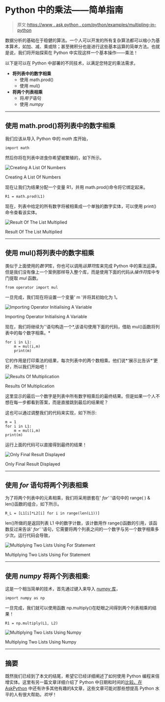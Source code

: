 # Python 中的乘法——简单指南

> 原文:[https://www . ask python . com/python/examples/multipling-in-python](https://www.askpython.com/python/examples/multiplying-in-python)

数据分析的基础在于稳健的算法。一个人可以开发的所有复杂算法都可以缩小为基本算术，如加、减、乘或除；甚至微积分也是进行这些基本运算的简单方法。也就是说，我们将开始探索在 Python 中实现这样一个基本操作——乘法！

以下是可以在 Python 中部署的不同技术，以满足您特定的乘法需求，

*   **将列表中的数字相乘**
    *   使用 math.prod()
    *   使用 mul()
*   **将两个列表相乘**
    *   将*用于*语句
    *   使用 *numpy*

* * *

## 使用 math.prod()将列表中的数字相乘

我们应该从导入 Python 中的 *math* 库开始，

```
import math

```

然后你将在列表中进食你希望被繁殖的，如下所示。

![Creating A List Of Numbers](../Images/4c365193a1eb61855454938e28bb4ee5.png)

Creating A List Of Numbers

现在让我们为结果分配一个变量 R1，并用 math.prod()命令将它绑定起来。

```
R1 = math.prod(L1)

```

现在，列表中给定的所有数字将被相乘成一个单独的数字实体，可以使用 print()命令查看该实体。

![Result Of The List Multiplied](../Images/b337f37623ec0fce4128487269c49d1c.png)

Result Of The List Multiplied

* * *

## 使用 mul()将列表中的数字相乘

类似于上面使用的*数学*库，你也可以调用*运算符*库来完成 Python 中的乘法运算。但是我们没有像上一个案例那样导入整个库，而是使用下面的代码从*操作符*库中专门提取 *mul* 函数。

```
from operator import mul

```

一旦完成，我们现在将设置一个变量' m '并将其初始化为 1。

![Importing Operator Initialising A Variable](../Images/e7c3b1f64227bf5e5f3317c09e1b76ef.png)

Importing Operator Initialising A Variable

现在，我们将继续为''语句构造一个*,该语句使用下面的代码，借助 mul()函数将列表中的每个数字相乘。*

```
for i in L1:
    m = mul(i,m)
    print(m)

```

它的作用是打印乘法的结果，每次列表中的两个数相乘。他们说*‘展示比告诉*’更好，所以我们开始吧！

![Results Of Multiplication](../Images/73a3b29bc5b11b2c29b52895257d0950.png)

Results Of Multiplication

这里显示的最后一个数字是列表中所有数字相乘后的最终结果。但是如果一个人不想在每一步都看到答案，而是直接跳到最后的结果呢？

这也可以通过调整我们的代码来实现，如下所示:

```
m = 1
for i in L1:
    m = mul(i,m)
print(m)

```

运行上面的代码可以直接得到最终的结果！

![Only Final Result Displayed](../Images/af566b5e26dbdf079ca718f0eabbc923.png)

Only Final Result Displayed

* * *

## 使用 *for* 语句将两个列表相乘

为了将两个列表中的元素相乘，我们将采用嵌套在' *for'* '语句中的 range( ) & len()函数的组合，如下所示。

```
R_L = [L1[i]*L2[i] for i in range(len(L1))]

```

len()所做的是返回列表 L1 中的数字计数，该计数用作 range()函数的引用，该函数反过来告诉' *for'* '语句，它需要将两个列表之间的一个数字与另一个数字相乘多少次。运行代码会导致，

![Multiplying Two Lists Using For Statement](../Images/f0b80ca9d1941a4a348873681f797afe.png)

Multiplying Two Lists Using For Statement

* * *

## 使用 *numpy* 将两个列表相乘:

这是一个相当简单的技术，首先通过键入来导入 [*numpy* 库](https://www.askpython.com/python-modules/numpy/numpy-average-function)，

```
import numpy as np

```

一旦完成，我们就可以使用函数 np.multiply()在眨眼之间得到两个列表相乘的结果！

```
R1 = np.multiply(L1, L2)

```

![Multiplying Two Lists Using Numpy](../Images/e47f2eaa63507e10a08c88e4f77307c2.png)

Multiplying Two Lists Using Numpy

* * *

## 摘要

既然我们已经到了本文的结尾，希望它已经详细阐述了如何使用 Python 编程来倍增实体。这里有另一篇文章详细介绍了 Python 中日期和时间的[比较。在](https://www.askpython.com/python/examples/comparing-date-time-in-python) [AskPython](https://www.askpython.com/) 中还有许多其他有趣的&文章，这些文章可能对那些想提高 Python 水平的人有很大帮助。*欢呼*！